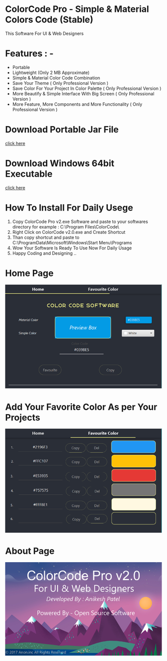 # ColorCode Pro - Simple & Material Colors Code (Stable)
This Software For UI &amp; Web Designers

# Features : - 
- Portable 
- Lightweight (Only 2 MB Approximate)
- Simple & Material Color Code Combination 
- Save Your Theme                                       ( Only Professional Version )
- Save Color For Your Project In Color Palette          ( Only Professional Version )
- More Beautify & Simple Interface With Big Screen      ( Only Professional Version )
- More Feature, More Components and More Functionality  ( Only Professional Version )

# Download Portable Jar File 
 <a href="https://goo.gl/3edtW9">click here</a>
# Download Windows 64bit Executable
 <a href="https://github.com/Anikesh1999/ColorCode-Pro/raw/master/out/ColorCode%20Pro%20v2.exe">click here</a>

# How To Install For Daily Usege
1. Copy ColorCode Pro v2.exe Software and paste to your softwares directory for example : C:\Program Files\ColorCode\
2. Right Click on ColorCode v2.0.exe and Create Shortcut 
3. Than copy shortcut and paste to C:\ProgramData\Microsoft\Windows\Start Menu\Programs
3. Wow Your Software Is Ready To Use Now For Daily Usage
4. Happy Coding and Designing .. 


# Home Page 

![ScreenShot](https://raw.githubusercontent.com/Anikesh1999/ColorCode-Pro/master/Screenshot/Home1.png) 

# Add Your Favorite Color As per Your Projects

![ScreenShot](https://raw.githubusercontent.com/Anikesh1999/ColorCode-Pro/master/Screenshot/FavTab.png)

# About Page

![ScreenShot](https://raw.githubusercontent.com/Anikesh1999/ColorCode-Pro/Main/Screenshot/about.png)


